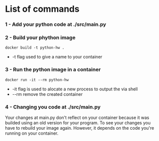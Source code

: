 # List of commands

### 1 - Add your python code at ./src/main.py

### 2 - Build your phython image

```
docker build -t python-hw .
```

* -t flag used to give a name to your container

### 3 - Run the python image in a container
```
docker run -it --rm python-hw
```

* -it flag is used to alocate a new process to output the via shell
* --rm remove the created container

### 4 - Changing you code at ./src/main.py

Your changes at main.py don't reflect on your container because it was builded using an old version for your program.
To see your changes you have to rebuild your image again. However, it depends on the code you're running on your container.
